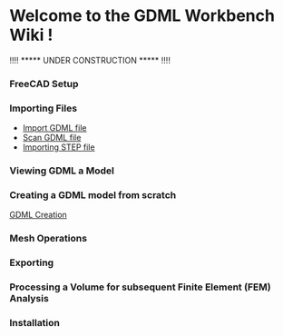 # Welcome to the GDML Workbench Wiki !

!!!! ***** UNDER CONSTRUCTION ***** !!!!

### FreeCAD Setup

### Importing Files

* [Import GDML file](https//github.com/KeithSloan/GDML/wiki/import.md)
* [Scan GDML file](https//github.com/KeithSloan/GDML/wiki/scan.md)
* [Importing STEP file](https//github.com/KeithSloan/GDML/wiki/importSTEP.md)

### Viewing GDML a Model

### Creating a GDML model from scratch

[GDML Creation](https//github.com/KeithSloan/GDML/wiki/creation.md)

### Mesh Operations

### Exporting

### Processing a Volume for subsequent Finite Element (FEM) Analysis 


### Installation
